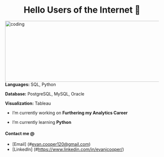 <h1 align="center">Hello Users of the Internet 👋</h1> 
<img align="left" alt="coding" width="800" height="200" src="https://github.com/evanjcooper/evanjcooper/assets/149256581/c0cadce8-270b-40a0-91c0-9b31d92cb0b4">



<p>
  
**Languages:** SQL, Python

**Database:** PostgreSQL, MySQL, Oracle

**Visualization:** Tableau </p>




- I’m currently working on **Furthering my Analytics Career**

- I’m currently learning **Python** 

#### Contact me @ 
* [Email] (#evan.cooper120@gmail.com)
* [LinkedIn] (#https://www.linkedin.com/in/evanjcooper/)





